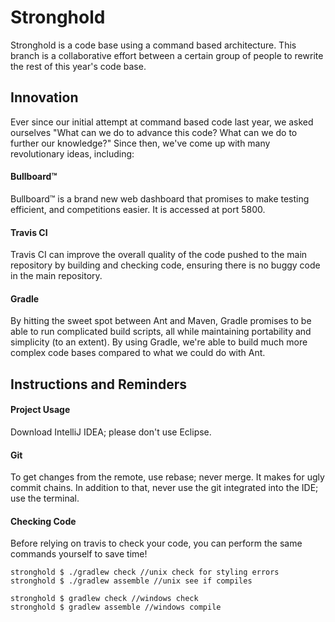 # Stronghold
Stronghold is a code base using a command based architecture. This branch is a collaborative effort between a certain group of people to rewrite the rest of this year's code base.

## Innovation
Ever since our initial attempt at command based code last year, we asked ourselves "What can we do to advance this code? What can we do to further our knowledge?" Since then, we've come up with many revolutionary ideas, including:

#### Bullboard™
Bullboard™ is a brand new web dashboard that promises to make testing efficient, and competitions easier. It is accessed at port 5800.
#### Travis CI
Travis CI can improve the overall quality of the code pushed to the main repository by building and checking code, ensuring there is no buggy code in the main repository.
#### Gradle
By hitting the sweet spot between Ant and Maven, Gradle promises to be able to run complicated build scripts, all while maintaining portability and simplicity (to an extent). By using Gradle, we're able to build much more complex code bases compared to what we could do with Ant.

## Instructions and Reminders

#### Project Usage
Download IntelliJ IDEA; please don't use Eclipse. 

#### Git
To get changes from the remote, use rebase; never merge. It makes for ugly commit chains. In addition to that, never use the git integrated into the IDE; use the terminal.

#### Checking Code
Before relying on travis to check your code, you can perform the same commands yourself to save time!
```
stronghold $ ./gradlew check //unix check for styling errors
stronghold $ ./gradlew assemble //unix see if compiles

stronghold $ gradlew check //windows check
stronghold $ gradlew assemble //windows compile
```

